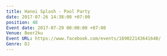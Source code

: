```yaml
---
title: Hanoi Splash - Pool Party
date: 2017-07-26 14:38:00 +07:00
position: 48
Event date: 2017-07-29 00:00:00 +07:00
Venue: Beer2ku
Event URL: https://www.facebook.com/events/169022143641648/
Genre: DJ
---
```


